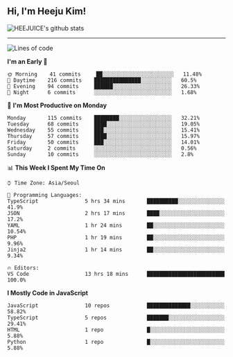 ## Hi, I'm Heeju Kim!

![HEEJUICE's github stats](https://github-readme-stats.vercel.app/api?username=HEEJUICE&show_icons=true)

---
<!--START_SECTION:waka-->
![Lines of code](https://img.shields.io/badge/From%20Hello%20World%20I%27ve%20Written-20.6%20million%20lines%20of%20code-blue)

**I'm an Early 🐤** 

```text
🌞 Morning    41 commits     ██░░░░░░░░░░░░░░░░░░░░░░░   11.48% 
🌆 Daytime    216 commits    ███████████████░░░░░░░░░░   60.5% 
🌃 Evening    94 commits     ██████░░░░░░░░░░░░░░░░░░░   26.33% 
🌙 Night      6 commits      ░░░░░░░░░░░░░░░░░░░░░░░░░   1.68%

```
📅 **I'm Most Productive on Monday** 

```text
Monday       115 commits    ████████░░░░░░░░░░░░░░░░░   32.21% 
Tuesday      68 commits     ████░░░░░░░░░░░░░░░░░░░░░   19.05% 
Wednesday    55 commits     ███░░░░░░░░░░░░░░░░░░░░░░   15.41% 
Thursday     57 commits     ████░░░░░░░░░░░░░░░░░░░░░   15.97% 
Friday       50 commits     ███░░░░░░░░░░░░░░░░░░░░░░   14.01% 
Saturday     2 commits      ░░░░░░░░░░░░░░░░░░░░░░░░░   0.56% 
Sunday       10 commits     ░░░░░░░░░░░░░░░░░░░░░░░░░   2.8%

```


📊 **This Week I Spent My Time On** 

```text
⌚︎ Time Zone: Asia/Seoul

💬 Programming Languages: 
TypeScript               5 hrs 34 mins       ██████████░░░░░░░░░░░░░░░   41.9% 
JSON                     2 hrs 17 mins       ████░░░░░░░░░░░░░░░░░░░░░   17.2% 
YAML                     1 hr 24 mins        ██░░░░░░░░░░░░░░░░░░░░░░░   10.54% 
PHP                      1 hr 19 mins        ██░░░░░░░░░░░░░░░░░░░░░░░   9.96% 
Jinja2                   1 hr 14 mins        ██░░░░░░░░░░░░░░░░░░░░░░░   9.34%

🔥 Editors: 
VS Code                  13 hrs 18 mins      █████████████████████████   100.0%

```

**I Mostly Code in JavaScript** 

```text
JavaScript               10 repos            ██████████████░░░░░░░░░░░   58.82% 
TypeScript               5 repos             ███████░░░░░░░░░░░░░░░░░░   29.41% 
HTML                     1 repo              █░░░░░░░░░░░░░░░░░░░░░░░░   5.88% 
Python                   1 repo              █░░░░░░░░░░░░░░░░░░░░░░░░   5.88%

```



<!--END_SECTION:waka-->
